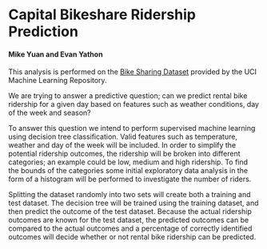 # Capital Bikeshare Ridership Prediction
#### Mike Yuan and Evan Yathon

This analysis is performed on the [Bike Sharing Dataset](https://archive.ics.uci.edu/ml/datasets/Bike+Sharing+Dataset) provided by the UCI Machine Learning Repository.  

We are trying to answer a predictive question; can we predict rental bike ridership for a given day based on features such as weather conditions, day of the week and season?

To answer this question we intend to perform supervised machine learning using decision tree classification.  Valid features such as temperature, weather and day of the week will be included.  In order to simplify the potential ridership outcomes, the ridership will be broken into different categories; an example could be low, medium and high ridership.  To find the bounds of the categories some initial exploratory data analysis in the form of a histogram will be performed to investigate the number of riders.  

Splitting the dataset randomly into two sets will create both a training and test dataset.  The decision tree will be trained using the training dataset, and then predict the outcome of the test dataset.  Because the actual ridership outcomes are known for the test dataset, the predicted outcomes can be compared to the actual outcomes and a percentage of correctly identified outcomes will decide whether or not rental bike ridership can be predicted.
